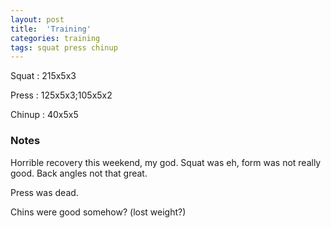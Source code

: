 ```yaml
---
layout: post
title:  'Training'
categories: training
tags: squat press chinup
---
```


Squat       :   215x5x3

Press       :   125x5x3;105x5x2

Chinup      :   40x5x5

### Notes

Horrible recovery this weekend, my god. Squat was eh, form was not really good. Back
angles not that great.

Press was dead.

Chins were good somehow? (lost weight?)
